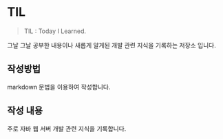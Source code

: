 # TIL
> TIL : Today I Learned. 

그날 그날 공부한 내용이나 새롭게 알게된 개발 관련 지식을 기록하는 저장소 입니다. 

## 작성방법
markdown 문법을 이용하여 작성합니다.

## 작성 내용
주로 자바 웹 서버 개발 관련 지식을 기록합니다.
